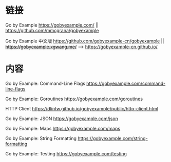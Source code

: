 
# 链接

Go by Example https://gobyexample.com/ || https://github.com/mmcgrana/gobyexample

Go by Example 中文版 https://github.com/gobyexample-cn/gobyexample || ~~https://gobyexample.xgwang.me/~~ --> https://gobyexample-cn.github.io/

# 内容

Go by Example: Command-Line Flags https://gobyexample.com/command-line-flags

Go by Example: Goroutines https://gobyexample.com/goroutines

HTTP Client https://dlintw.github.io/gobyexample/public/http-client.html

Go by Example: JSON https://gobyexample.com/json

Go by Example: Maps https://gobyexample.com/maps

Go by Example: String Formatting https://gobyexample.com/string-formatting

Go by Example: Testing https://gobyexample.com/testing
